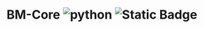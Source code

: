 # BM-Core ![python](https://img.shields.io/badge/python-v3.13.3-3670A0?style=for-the-badge&logo=python&logoColor=ffdd54) ![Static Badge](https://img.shields.io/badge/django-v5.2.5-3670A0?style=for-the-badge&logo=django&logoColor=%23ffffff&labelColor=%230C4B33&color=%23181D27)
